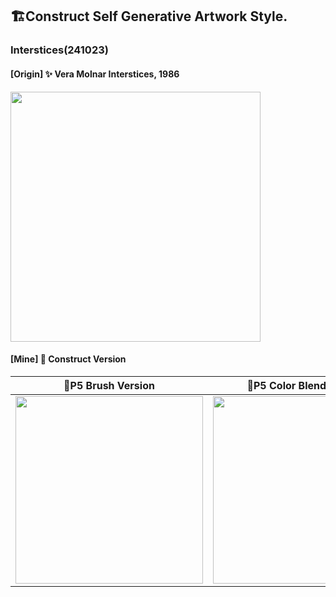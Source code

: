 ## 🏗️Construct Self Generative Artwork Style.  

### Interstices(241023)
#### [Origin] ✨ Vera Molnar Interstices, 1986  
<img src="https://github.com/user-attachments/assets/9c60c896-8816-4f9b-a689-83e19d93565a" width="400">  

#### [Mine] 🎐 Construct Version  

| 📍P5 Brush Version | 📍P5 Color Blend Version |  
|-------------------|------------------------|  
| <img src="https://github.com/user-attachments/assets/671d9070-0ab9-46c4-a038-e4b6f45e3a8c" width="300"> | <img src="https://github.com/user-attachments/assets/8d4f22ff-4156-4dbc-bf73-6117dec684b6" width="300"> |  
